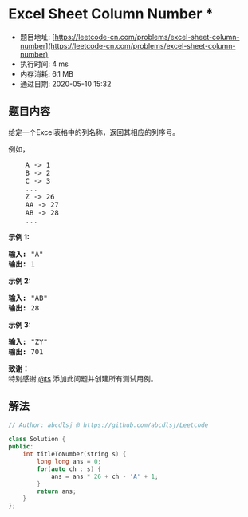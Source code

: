 # Excel Sheet Column Number *
- 题目地址: [https://leetcode-cn.com/problems/excel-sheet-column-number](https://leetcode-cn.com/problems/excel-sheet-column-number)
- 执行时间: 4 ms
- 内存消耗: 6.1 MB
- 通过日期: 2020-05-10 15:32

## 题目内容
<p>给定一个Excel表格中的列名称，返回其相应的列序号。</p>

<p>例如，</p>

<pre>    A -> 1
    B -> 2
    C -> 3
    ...
    Z -> 26
    AA -> 27
    AB -> 28 
    ...
</pre>

<p><strong>示例 1:</strong></p>

<pre><strong>输入:</strong> "A"
<strong>输出:</strong> 1
</pre>

<p><strong>示例 2:</strong></p>

<pre><strong>输入: </strong>"AB"
<strong>输出:</strong> 28
</pre>

<p><strong>示例 3:</strong></p>

<pre><strong>输入: </strong>"ZY"
<strong>输出:</strong> 701</pre>

<p><strong>致谢：</strong><br>
特别感谢 <a href="http://leetcode.com/discuss/user/ts">@ts</a> 添加此问题并创建所有测试用例。</p>


## 解法
```cpp
// Author: abcdlsj @ https://github.com/abcdlsj/Leetcode

class Solution {
public:
    int titleToNumber(string s) {
        long long ans = 0;
        for(auto ch : s) {
            ans = ans * 26 + ch - 'A' + 1;
        }
        return ans;
    }
};

```